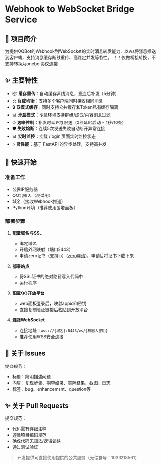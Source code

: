 # Webhook to WebSocket Bridge Service

## 📝 项目简介
为提供QQBot的Webhook到WebSocket的实时消息转发能力，以ws将消息推送到客户端，支持消息缓存断线重传、高稳定并发等特性。
！！仅做桥接转换，不支持转换为onebot协议连接

## ✨ 主要特性

- 📦 **缓存重传**：自动缓存离线消息，重连后补发（5分钟）
- ⚖️ **负载均衡**：支持多个客户端同时接收相同消息
- 🔒 **双模式缓存**：同时支持公共缓存和Token私有缓存隔离  
- 📊 **沙盒模式**：沙盒环境支持群组/成员/内容消息过滤  
- ⏱ **速率控制**：补发时延迟与限速（3秒延迟启动 + 1秒/10条）  
- 🛡 **失败熔断**：连续5次发送失败自动断开异常连接  
- 📊 **实时监控**：挂载 /login 页面实时监控状态
- ⚡ **高性能**：基于 FastAPI 的异步处理，支持高并发

## 🚀 快速开始

### 准备工作
- 公网IP服务器
- QQ机器人（测试用）
- 域名（接收Webhook推送）
- Python环境（推荐使用宝塔面板）

### 部署步骤

1. **配置域名与SSL**
   - 绑定域名
   - 开启外网映射（端口8443）
   - 申请zero证书（支持ip）([zero申请](https://app.zerossl.com/))，申请后将证书下载下来

2. **部署站点**
   - 将SSL证书的绝对路径写入代码中
   - 运行程序

3. **配置QQ开放平台**
   - web面板登录后，映射appid和密钥
   - 直接复制验证链接后粘贴到开放平台

4. **连接WebSocket**
   - 连接地址：`wss://{域名}:8443/ws/{机器人密钥}`
   - 推荐使用WSS安全连接

## 📝 关于 Issues

提交规范：
- 标题：简明描述问题
- 内容：复现步骤、期望结果、实际结果、截图、日志
- 标签：bug、enhancement、question等

## ✨ 关于 Pull Requests

提交规范：
- 代码需有详细注释
- 遵循项目编码规范
- 确保代码无语法/逻辑错误
- 通过测试验证

> 开发提供可直接使用提供的公共服务（无偿群号：1033218561）
